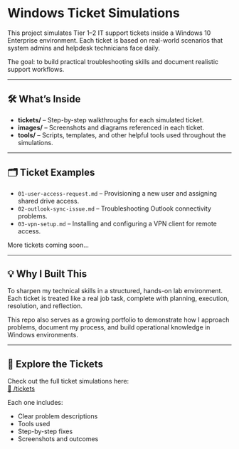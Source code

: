 # Windows Ticket Simulations

This project simulates Tier 1–2 IT support tickets inside a Windows 10 Enterprise environment. Each ticket is based on real-world scenarios that system admins and helpdesk technicians face daily.

The goal: to build practical troubleshooting skills and document realistic support workflows.

---

## 🛠️ What’s Inside

- **tickets/** – Step-by-step walkthroughs for each simulated ticket.
- **images/** – Screenshots and diagrams referenced in each ticket.
- **tools/** – Scripts, templates, and other helpful tools used throughout the simulations.

---

## 🗂️ Ticket Examples

- `01-user-access-request.md` – Provisioning a new user and assigning shared drive access.
- `02-outlook-sync-issue.md` – Troubleshooting Outlook connectivity problems.
- `03-vpn-setup.md` – Installing and configuring a VPN client for remote access.

More tickets coming soon…

---

## 💡 Why I Built This

To sharpen my technical skills in a structured, hands-on lab environment. Each ticket is treated like a real job task, complete with planning, execution, resolution, and reflection.

This repo also serves as a growing portfolio to demonstrate how I approach problems, document my process, and build operational knowledge in Windows environments.

---

## 🔗 Explore the Tickets

Check out the full ticket simulations here:  
[📁 /tickets](./tickets)

Each one includes:
- Clear problem descriptions
- Tools used
- Step-by-step fixes
- Screenshots and outcomes
